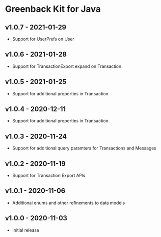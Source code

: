 # Greenback Kit for Java

## v1.0.7 - 2021-01-29

 - Support for UserPrefs on User

## v1.0.6 - 2021-01-28

 - Support for TransactionExport expand on Transaction

## v1.0.5 - 2021-01-25

 - Support for additional properties in Transaction

## v1.0.4 - 2020-12-11

 - Support for additional properties in Transaction

## v1.0.3 - 2020-11-24

 - Support for additional query paramters for Transactions and Messages

## v1.0.2 - 2020-11-19

 - Support for Transaction Export APIs

## v1.0.1 - 2020-11-06

 - Additional enums and other refinements to data models

## v1.0.0 - 2020-11-03

 - Initial release
